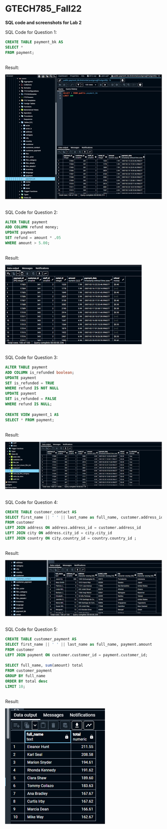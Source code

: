 # GTECH785_Fall22

<b>SQL code and screenshots for Lab 2 </b><br>

SQL Code for Question 1: <br>
```sql
CREATE TABLE payment_bk AS
SELECT *
FROM payment;
```
<br>Result: <br>

![Lab 2, Q1 Result](image/L2Q1.png)

<br>SQL Code for Question 2: <br>
```sql
ALTER TABLE payment 
ADD COLUMN refund money;
UPDATE payment
SET refund = amount * .05
WHERE amount > 5.00;
```
<br>Result: <br>

![Lab 2, Q2 Result](image/L2Q2.png)

<br> SQL Code for Question 3: <br>
```sql
ALTER TABLE payment
ADD COLUMN is_refunded boolean;
UPDATE payment
SET is_refunded = TRUE
WHERE refund IS NOT NULL
UPDATE payment
SET is_refunded = FALSE
WHERE refund IS NULL;

CREATE VIEW payment_1 AS 
SELECT * FROM payment;
```
<br>Result: <br>

![Lab 2, Q3 Result](image/L2Q3.png)

<br> SQL Code for Question 4: <br>
```sql
CREATE TABLE customer_contact AS
SELECT first_name || ' ' || last_name as full_name, customer.address_id, address.address, address.postal_code, city.city, country.country
FROM customer
LEFT JOIN address ON address.address_id = customer.address_id
LEFT JOIN city ON address.city_id = city.city_id
LEFT JOIN country ON city.country_id = country.country_id ;
```
<br>Result: <br>

![Lab 2, Q4 Result](image/L2Q4.png)

<br> SQL Code for Question 5: <br>
```sql
CREATE TABLE customer_payment AS
SELECT first_name || ' ' || last_name as full_name, payment.amount
FROM customer
LEFT JOIN payment ON customer.customer_id = payment.customer_id;

SELECT full_name, sum(amount) total
FROM customer_payment
GROUP BY full_name
ORDER BY total desc
LIMIT 10;
```
<br>Result: <br>

![Lab 2, Q5 Result](image/L2Q5.png)

